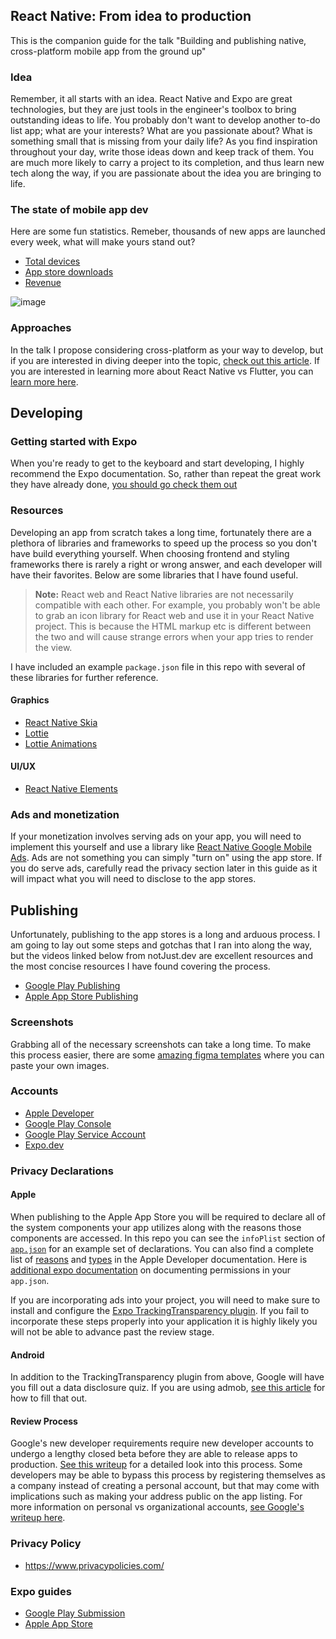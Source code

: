## React Native: From idea to production
This is the companion guide for the talk "Building and publishing native, cross-platform mobile app from the ground up"

### Idea
Remember, it all starts with an idea. React Native and Expo are great technologies, but they are just tools in the engineer's toolbox to bring outstanding ideas to life. 
You probably don't want to develop another to-do list app; what are your interests? What are you passionate about? What is something small that is missing from your daily life?
As you find inspiration throughout your day, write those ideas down and keep track of them. You are much more likely to carry a project to its completion, and thus learn new tech along the way,
if you are passionate about the idea you are bringing to life. 

### The state of mobile app dev
Here are some fun statistics. Remeber, thousands of new apps are launched every week, what will make yours stand out?
* [Total devices](https://www.statista.com/statistics/245501/multiple-mobile-device-ownership-worldwide/)
* [App store downloads](https://www.statista.com/statistics/271644/worldwide-free-and-paid-mobile-app-store-downloads/)
* [Revenue](https://www.statista.com/outlook/amo/app/worldwide)

![image](https://github.com/user-attachments/assets/959f1c02-d007-4b44-9b44-53fc59a571a2)

### Approaches
In the talk I propose considering cross-platform as your way to develop, but if you are interested in diving deeper into the topic, [check out this article](https://dzone.com/articles/native-vs-hybrid-vs-cross-platform-how-and-what-to).
If you are interested in learning more about React Native vs Flutter, you can [learn more here](https://www.justinkek.com/blog/flutter-vs-react-native/flutter-vs-react-native).

## Developing
### Getting started with Expo
When you're ready to get to the keyboard and start developing, I highly recommend the Expo documentation. So, rather than repeat the great work they have already done, [you should go check them out](https://docs.expo.dev/get-started/create-a-project/)

### Resources
Developing an app from scratch takes a long time, fortunately there are a plethora of libraries and frameworks to speed up the process so you don't have build everything yourself. When choosing frontend and styling frameworks there is rarely a right or wrong answer, and each developer will have their favorites. Below are some libraries that I have found useful. 
> **Note:** React web and React Native libraries are not necessarily compatible with each other. For example, you probably won't be able to grab an icon library for React web and use it in your React Native project. This is because the HTML markup etc is different between the two and will cause strange errors when your app tries to render the view. 

I have included an example `package.json` file in this repo with several of these libraries for further reference.

#### Graphics
* [React Native Skia](https://shopify.github.io/react-native-skia/docs/getting-started/installation)
* [Lottie](https://docs.expo.dev/versions/latest/sdk/lottie/)
* [Lottie Animations](https://creattie.com/blog/best-free-lottie-animation-websites)

#### UI/UX
* [React Native Elements](https://reactnativeelements.com/docs)


### Ads and monetization
If your monetization involves serving ads on your app, you will need to implement this yourself and use a library like [React Native Google Mobile Ads](https://docs.page/invertase/react-native-google-mobile-ads). Ads are not something you can simply "turn on" using the app store. If you do serve ads, carefully read the privacy section later in this guide as it will impact what you will need to disclose to the app stores. 

## Publishing
Unfortunately, publishing to the app stores is a long and arduous process. I am going to lay out some steps and gotchas that I ran into along the way, but the videos linked below from notJust.dev are excellent resources and the most concise resources I have found covering the process. 
* [Google Play Publishing](https://www.youtube.com/watch?v=oBWBDaqNuws)
* [Apple App Store Publishing](https://youtu.be/LE4Mgkrf7Sk?si=ufya29zUOAde-JOo)

### Screenshots
Grabbing all of the necessary screenshots can take a long time. To make this process easier, there are some [amazing figma templates](https://www.figma.com/community/file/1152456658984601101/ultimate-app-icon-screenshot-generator) where you can paste your own images.

### Accounts
* [Apple Developer](https://developer.apple.com/)
* [Google Play Console](https://play.google.com/console/signup)
* [Google Play Service Account](https://github.com/expo/fyi/blob/main/creating-google-service-account.md)
* [Expo.dev](https://expo.dev/)

### Privacy Declarations
#### Apple
When publishing to the Apple App Store you will be required to declare all of the system components your app utilizes along with the reasons those components are accessed. In this repo you can see the `infoPlist` section of [`app.json`](app.json) for an example set of declarations. You can also find a complete list of [reasons](https://developer.apple.com/documentation/bundleresources/app-privacy-configuration/nsprivacyaccessedapitypes/nsprivacyaccessedapitypereasons) and [types](https://developer.apple.com/documentation/bundleresources/app-privacy-configuration/nsprivacyaccessedapitypes/nsprivacyaccessedapitype) in the Apple Developer documentation. Here is [additional expo documentation](https://docs.expo.dev/guides/permissions/) on documenting permissions in your `app.json`.

If you are incorporating ads into your project, you will need to make sure to install and configure the [Expo TrackingTransparency plugin](https://docs.expo.dev/versions/latest/sdk/tracking-transparency/). If you fail to incorporate these steps properly into your application it is highly likely you will not be able to advance past the review stage. 

#### Android
In addition to the TrackingTransparency plugin from above, Google will have you fill out a data disclosure quiz. If you are using admob, [see this article](https://developers.google.com/admob/android/privacy/play-data-disclosure) for how to fill that out.

#### Review Process
Google's new developer requirements require new developer accounts to undergo a lengthy closed beta before they are able to release apps to production. [See this writeup](https://support.google.com/googleplay/android-developer/answer/14151465?hl=en) for a detailed look into this process. Some developers may be able to bypass this process by registering themselves as a company instead of creating a personal account, but that may come with implications such as making your address public on the app listing. For more information on personal vs organizational accounts, [see Google's writeup here](https://support.google.com/googleplay/android-developer/answer/13628312?sjid=3916598752768348261-NC).


### Privacy Policy
* https://www.privacypolicies.com/ 

### Expo guides
* [Google Play Submission](https://docs.expo.dev/submit/android/)
* [Apple App Store](https://docs.expo.dev/submit/ios/)